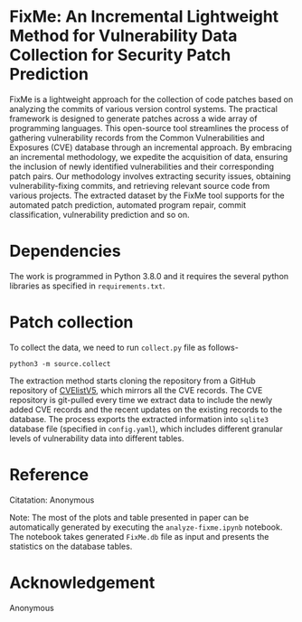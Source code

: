 # FixMe: An Incremental Lightweight Method for Vulnerability Data Collection for Security Patch Prediction

FixMe is a lightweight approach for the collection of code patches based on analyzing the commits of various version control systems.
The practical framework is designed to generate patches across a wide array of programming languages. This open-source tool streamlines the process of gathering vulnerability records from the Common Vulnerabilities and Exposures (CVE) database through an incremental approach. By embracing an incremental methodology, we expedite the acquisition of data, ensuring the inclusion of newly identified vulnerabilities and their corresponding patch pairs. Our methodology involves extracting security issues, obtaining vulnerability-fixing commits, and retrieving relevant source code from various projects.
The extracted dataset by the FixMe tool supports for the automated patch prediction, automated program repair, commit classification, vulnerability prediction and so on.

# Dependencies

The work is programmed in Python 3.8.0 and it requires the several python libraries as specified in `requirements.txt`.

# Patch collection

To collect the data, we need to run `collect.py` file as follows-

```
python3 -m source.collect
```

The extraction method starts cloning the repository from a GitHub repository of [CVElistV5](https://github.com/CVEProject/cvelistV5.git), which mirrors all the CVE records.
The CVE repository is git-pulled every time we extract data to include the newly added CVE records and the recent updates on the existing records to the database.
The process exports the extracted information into `sqlite3` database file (specified in `config.yaml`), which includes different granular levels of vulnerability data into different tables.

# Reference

Citatation: Anonymous

Note: The most of the plots and table presented in paper can be automatically generated by executing the `analyze-fixme.ipynb` notebook. The notebook takes generated `FixMe.db` file as input and presents the statistics on the database tables.

# Acknowledgement

Anonymous
